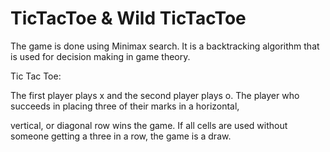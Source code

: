# TicTacToe & Wild TicTacToe
<body> 
  The game is done using Minimax search. It is a backtracking algorithm that is used for decision making in game theory. 
  
  
  Tic Tac Toe:
  
  The first player plays x and the second player plays o. The player who succeeds in placing three of their marks in a horizontal,
  
  vertical, or diagonal row wins the game. If all cells are used without someone getting a three in a row, the game is a draw.
</body>
